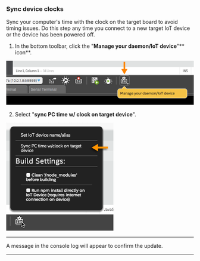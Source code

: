 ### Sync device clocks

Sync your computer's time with the clock on the target board to avoid timing issues. Do this step any time you connect to a new target IoT device or the device has been powered off.

1. In the bottom toolbar, click the "**Manage your daemon/IoT device**"** icon**.

  !["Manage your daemon/IoT device" in bottom toolbar](images/xdk-manage_button.png)

2. Select "**sync PC time w/ clock on target device**".

  !["sync PC time w/ clock on target device" option in Manage settings menu](images/xdk-sync_clock.png)

---

A message in the console log will appear to confirm the update.

---